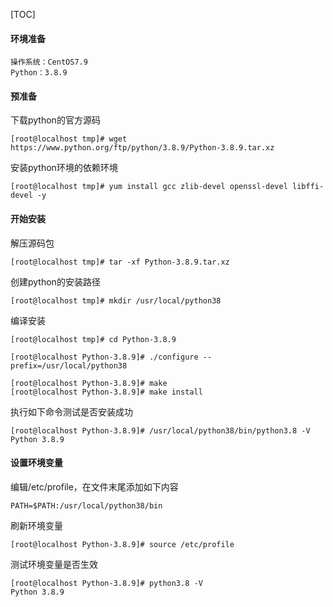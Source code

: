 [TOC]

#### 环境准备

```Shell
操作系统：CentOS7.9
Python：3.8.9
```

#### 预准备

下载python的官方源码

```Shell
[root@localhost tmp]# wget https://www.python.org/ftp/python/3.8.9/Python-3.8.9.tar.xz
```

安装python环境的依赖环境

```Shell
[root@localhost tmp]# yum install gcc zlib-devel openssl-devel libffi-devel -y
```

#### 开始安装

解压源码包
```Shell
[root@localhost tmp]# tar -xf Python-3.8.9.tar.xz
```

创建python的安装路径
```Shell
[root@localhost tmp]# mkdir /usr/local/python38
```

编译安装
```Shell
[root@localhost tmp]# cd Python-3.8.9

[root@localhost Python-3.8.9]# ./configure --prefix=/usr/local/python38

[root@localhost Python-3.8.9]# make
[root@localhost Python-3.8.9]# make install
```

执行如下命令测试是否安装成功
```Shell
[root@localhost Python-3.8.9]# /usr/local/python38/bin/python3.8 -V
Python 3.8.9
```

#### 设置环境变量

编辑/etc/profile，在文件末尾添加如下内容

```Shell
PATH=$PATH:/usr/local/python38/bin
```

刷新环境变量
```Shell
[root@localhost Python-3.8.9]# source /etc/profile
```

测试环境变量是否生效
```Shell
[root@localhost Python-3.8.9]# python3.8 -V
Python 3.8.9
```
